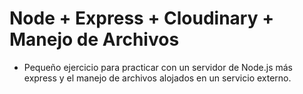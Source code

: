 # Node + Express + Cloudinary + Manejo de Archivos

- Pequeño ejercicio para practicar con un servidor de Node.js más express y el manejo de archivos alojados en un servicio externo.